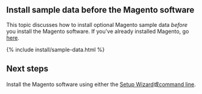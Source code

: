 <div markdown="1">

## Install sample data before the Magento software

This topic discusses how to install optional Magento sample data *before* you install the Magento software. If you've already installed Magento, go <a href="{{ page.baseurl }}/install-gde/install/sample-data.html">here</a>.
  
{% include install/sample-data.html %}

<h2 id="sample-next-steps">Next steps</h2>
Install the Magento software using either the <a href="{{ page.baseurl }}/install-gde/install/web/install-web.html">Setup Wizard</a>或<a href="{{ page.baseurl }}/install-gde/install/cli/install-cli.html">command line</a>.